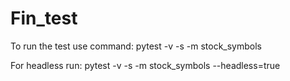# Fin_test


To run the test use command:
pytest -v -s -m stock_symbols


For headless run:
pytest -v -s -m stock_symbols --headless=true
